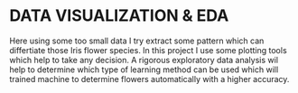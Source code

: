 # DATA VISUALIZATION & EDA
Here using some too small data I try extract some pattern which can differtiate those Iris flower species.
In this project I use some plotting tools which help to take any decision.
A rigorous exploratory data analysis wil help to determine which type of learning method can be used which will trained 
machine to determine flowers automatically with a higher accuracy.
